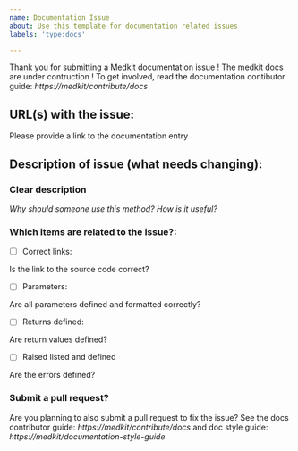 ```yaml
---
name: Documentation Issue
about: Use this template for documentation related issues
labels: 'type:docs'

---
```


Thank you for submitting a Medkit documentation issue ! 
The medkit docs are under contruction ! To get involved, read the documentation
contibutor guide:  *https://medkit/contribute/docs*

## **URL(s) with the issue:**

Please provide a link to the documentation entry

## Description of issue (what needs changing):

### **Clear description**

<em>Why should someone use this method? How is it useful?</em>

### **Which items are related to the issue?:**

- [ ] Correct links: 

Is the link to the source code correct?

- [ ] Parameters: 

Are all parameters defined and formatted correctly?

- [ ] Returns defined: 

Are return values defined?

- [ ] Raised listed and defined

Are the errors defined? 

### Submit a pull request?

Are you planning to also submit a pull request to fix the issue? See the docs contributor guide:
*https://medkit/contribute/docs* and doc style guide: *https://medkit/documentation-style-guide*
